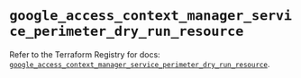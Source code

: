 # `google_access_context_manager_service_perimeter_dry_run_resource`

Refer to the Terraform Registry for docs: [`google_access_context_manager_service_perimeter_dry_run_resource`](https://registry.terraform.io/providers/hashicorp/google-beta/5.36.0/docs/resources/google_access_context_manager_service_perimeter_dry_run_resource).
